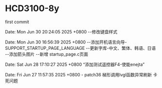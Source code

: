 # HCD3100-8y
first commit

Date:   Mon Jun 30 20:24:05 2025 +0800
    --修改键盘样式


Date:   Mon Jun 30 16:56:39 2025 +0800
    --添加开机语言向导-SUPPORT_STARTUP_PAGE_LANGUAGE
    --更新字库-中文、繁体、韩语、日语
    --添加箭头图片
    --新增 startup_page.c页面



Date:   Sat Jun 28 17:10:27 2025 +0800
    “添加测试遥控器F4-使能enejta”



Date:   Fri Jun 27 11:57:35 2025 +0800
    - patch36 梯形调用lvgl函数异常刷新 卡死问题

